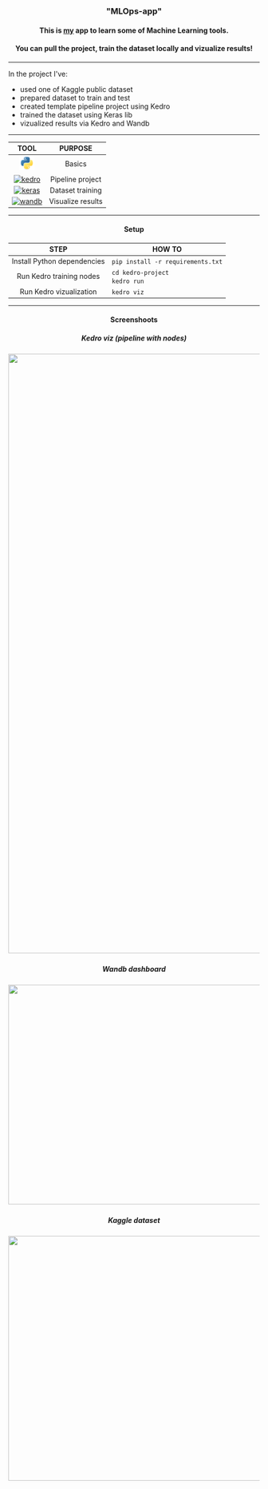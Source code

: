 <h3 align="center">"MLOps-app"</h3>

<h4 align="center">This is <a href="https://github.com/p-wel" target="_blank" rel="noreferrer">my</a> app to learn some of Machine Learning tools.</h4>
<h4 align="center">You can pull the project, train the dataset locally and vizualize results! </h5>

---
In the project I've: <br>
<ul>
  <li>used one of Kaggle public dataset</li>
  <li>prepared dataset to train and test</li>
  <li>created template pipeline project using Kedro</li>
  <li>trained the dataset using Keras lib</li>
  <li>vizualized results via Kedro and Wandb</li>
</ul>

---
<div align="center">
  
| TOOL | PURPOSE |
| ------------- | ------------- |
| <div align="center"> <a href="https://www.python.org" target="_blank" rel="noreferrer"> <img src="https://raw.githubusercontent.com/devicons/devicon/master/icons/python/python-original.svg" alt="python" width="30" height="30"/> </a> | <div align="center"> Basics |
| <div align="center"> <a href="https://kedro.org/" target="_blank" rel="noreferrer"> <img src="https://github.com/p-wel/MLOps-app/assets/75095360/f51dd0a1-0db2-44e7-b492-9a5574f453bc" alt="kedro" width="100" height="30"/> </a> | <div align="center"> Pipeline project |
| <div align="center"> <a href="https://keras.io/" target="_blank" rel="noreferrer"> <img src="https://github.com/p-wel/MLOps-app/assets/75095360/eccfd912-6a1d-4e64-8e32-b609f67c6a1b" alt="keras" width="105" height="30"/> </a> | <div align="center"> Dataset training |
| <div align="center"> <a href="https://wandb.ai/site" target="_blank" rel="noreferrer"> <img src="https://github.com/p-wel/MLOps-app/assets/75095360/5eea6e4b-1a70-4fb9-95ca-b32c3bad6393" alt="wandb" width="150" height="50"/> </a> | <div align="center"> Visualize results |
</div>

---
<div align="center">
<h4 align="center">Setup</h4>
  
| STEP | HOW TO |
| ------------- | ------------- |
| <div align="center"> Install Python dependencies | `pip install -r requirements.txt` |
| <div align="center"> Run Kedro training nodes | `cd kedro-project`<br> `kedro run` |
| <div align="center"> Run Kedro vizualization | `kedro viz` |
</div>

---
<h4 align="center">Screenshoots</h4>
<h5 align="center">Kedro viz (pipeline with nodes)</h5>
<div align="center"> <img src="https://github.com/p-wel/MLOps-app/assets/75095360/8d145dca-7bc0-487f-88cc-59a2150fbbca" width="815" height="1200"/> </div>
<h5 align="center">Wandb dashboard</h5>
<div align="center"> <img src="https://github.com/p-wel/MLOps-app/assets/75095360/271b4ab0-bdcd-4269-bb70-c2ba4a715f1a" width="920" height="440"/> </div>
<h5 align="center">Kaggle dataset</h5>
<div align="center"> <img src="https://github.com/p-wel/MLOps-app/assets/75095360/d2c4f1ea-32a8-4fd8-ac8e-8b7da7129e24" width="920" height="490"/> </div>
